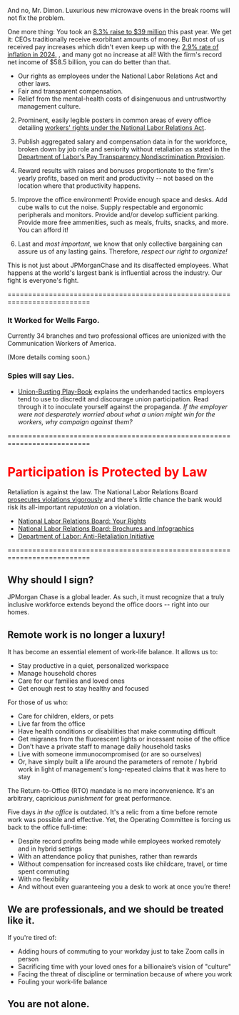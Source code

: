 
And no, Mr. Dimon. Luxurious new microwave ovens in the break rooms will not fix the problem.

One more thing: You took an [8.3% raise to $39 million](https://finance.yahoo.com/news/jamie-dimon-gets-3-million-120701261.html) this past year. We get it: CEOs traditionally receive exorbitant amounts of money. But most of us received pay increases which didn't even keep up with the [2.9% rate of inflation in 2024,](https://www.bls.gov/news.release/cpi.nr0.htm) , and many got no increase at all! With the firm's record net income of $58.5 billion, you can do better than that.

* Our rights as employees under the National Labor Relations Act and other laws.
* Fair and transparent compensation.
* Relief from the mental-health costs of disingenuous and untrustworthy management culture.


2. Prominent, easily legible posters in common areas of every office detailing
   [workers' rights under the National Labor Relations Act](https://www.nlrb.gov/sites/default/files/attachments/pages/node-251/employee-rights-under-the-nlra-poster-11-x-17-version-pdf-2022.pdf).

4. Publish aggregated salary and compensation data in for the workforce,
   broken down by job role and seniority without retaliation as stated in the
   [Department of Labor's Pay Transparency Nondiscrimination Provision](https://www.dol.gov/sites/dolgov/files/ofccp/pdf/pay-transp_%20English_formattedESQA508c.pdf).

5. Reward results with raises and bonuses proportionate to the firm's yearly profits,
   based on merit and productivity -- not based on the location where that productivity happens.

3. Improve the office environment! Provide enough space and desks. Add cube walls to
   cut the noise. Supply respectable and ergonomic peripherals and monitors. Provide and/or develop sufficient parking.
   Provide more free ammenities, such as meals, fruits, snacks, and more. You can afford it!

7. Last and *most important,* we know that only collective bargaining can
   assure us of any lasting gains. Therefore, *respect our right to organize!*



This is not just about JPMorganChase and its disaffected employees. What happens at the world's largest bank is influential across the industry. Our fight is everyone's fight.

==========================================================================


### It Worked for Wells Fargo.

Currently 34 branches and two professional offices are unionized with the Communication Workers of America.

(More details coming soon.)

### Spies will say Lies.

* [Union-Busting Play-Book](https://UnionBustingPlayBook.com) explains the underhanded tactics employers tend to use
  to discredit and discourage union participation. Read through it to inoculate yourself against the propaganda.
  *If the employer were not desperately worried about what a union might win for the workers, why campaign against them?*

==========================================================================


<h1 style="color:red !important">Participation is Protected by Law</h1>

Retaliation is against the law. The National Labor Relations Board
[prosecutes violations vigorously](https://www.nlrb.gov/about-nlrb/rights-we-protect/our-enforcement-activity/protected-concerted-activity)
and there's little chance the bank would risk its all-important *reputation* on a violation.

* [National Labor Relations Board: Your Rights](https://www.nlrb.gov/about-nlrb/rights-we-protect/your-rights)
* [National Labor Relations Board: Brochures and Infographics](https://www.nlrb.gov/news-publications/publications/brochures)
* [Department of Labor: Anti-Retaliation Initiative](https://www.dol.gov/sites/dolgov/files/general/labortaskforce/docs/508_union-fs-8.pdf)



==========================================================================

## Why should I sign?

JPMorgan Chase is a global leader.
As such, it must recognize that a truly inclusive workforce extends
beyond the office doors -- right into our homes.

## Remote work is no longer a luxury!

It has become an essential element of work-life balance. It allows us to:

* Stay productive in a quiet, personalized workspace
* Manage household chores
* Care for our families and loved ones
* Get enough rest to stay healthy and focused

For those of us who:

* Care for children, elders, or pets
* Live far from the office
* Have health conditions or disabilities that make commuting difficult
* Get migranes from the fluorescent lights or incessant noise of the office
* Don’t have a private staff to manage daily household tasks
* Live with someone immunocompromised (or are so ourselves)
* Or, have simply built a life around the parameters of remote / hybrid work in light of management's long-repeated claims that it was here to stay

The Return-to-Office (RTO) mandate is no mere inconvenience.
It's an arbitrary, capricious *punishment* for great performance.

Five days *in the office* is outdated.
It's a relic from a time before remote work was possible and effective.
Yet, the Operating Committee is forcing us back to the office full-time:

* Despite record profits being made while employees worked remotely and in hybrid settings
* With an attendance policy that punishes, rather than rewards
* Without compensation for increased costs like childcare, travel, or time spent commuting
* With no flexibility
* And without even guaranteeing you a desk to work at once you’re there!

## We are professionals, and we should be treated like it.

If you're tired of:

* Adding hours of commuting to your workday just to take Zoom calls in person
* Sacrificing time with your loved ones for a billionaire’s vision of "culture"
* Facing the threat of discipline or termination because of where you work
* Fouling your work-life balance


## You are not alone.


